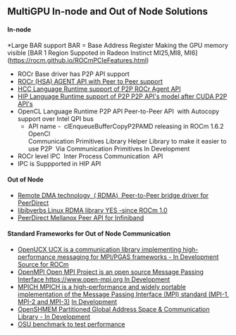 

## MultiGPU In-node and Out of Node Solutions

#### In-node			

*Large BAR support BAR = Base Address Register	Making the GPU memory visible [BAR 1 Region Suppoted in Radeon Instinct MI25,MI8, MI6]	(https://rocm.github.io/ROCmPCIeFeatures.html)
* ROCr Base driver has P2P API support	
 * [ROCr (HSA) AGENT API with Peer to Peer support](http://www.hsafoundation.com/html_spec111/HSA_Library.htm#Runtime/Topics/02_Core/hsa_iterate_agents.htm%3FTocPath%3DHSA%2520Runtime%2520Programmer%25E2%2580%2599s%2520Reference%2520Manual%2520Version%25201.1.1%2520%7CChapter%25202.%2520HSA%2520Core%2520Programming%2520Guide%7C2.3%2520System%2520and%2520agent%2520information%7C2.3.1%2520System%2520and%2520agent%2520information%2520API%7C_____18)
* [HCC Language Runtime support of P2P	 ROCr Agent API](https://scchan.github.io/hcc/classhc_1_1accelerator.html#aebd49b998f9421bd032ea450cbafd247)
* [HIP Language Runtime support of P2P	P2P API's model after CUDA P2P API's](http://rocm-developer-tools.github.io/HIP/group__PeerToPeer.html)
* OpenCL Language Runtime P2P API	Peer-to-Peer API  with Autocopy support over Intel QPI bus 
  * API name -  clEnqueueBufferCopyP2PAMD releasing in ROCm 1.6.2 OpenCl	
Communication Primitives Library	Helper Library to make it easier to use P2P  Via Communication Primitives	In Development	
* ROCr level IPC 	Inter Process Communication 	API 
 * IPC is Suppported in HIP API 

#### Out of Node			

* [Remote DMA technology  ( RDMA) 	Peer-to-Peer bridge driver for PeerDirect](https://github.com/RadeonOpenCompute/ROCnRDMA)
* [libibverbs	Linux RDMA library	YES -since ROCm 1.0](https://github.com/RadeonOpenCompute/ROCnRDMA)
* [PeerDirect	Mellanox Peer API for Infiniband](https://community.mellanox.com/docs/DOC-2486)

#### Standard Frameworks for Out of Node Communication			

* [OpenUCX	UCX is a communication library implementing high-performance messaging for MPI/PGAS frameworks - 	In Development](http://www.openucx.org.) [Source for ROCm](https://github.com/openucx/ucx/tree/master/src/uct/rocm)
* [OpenMPI	Open MPI Project is an open source Message Passing Interface https://www.open-mpi.org	In Development](https://github.com/openucx/ucx/wiki/OpenMPI-and-OpenSHMEM-installation-with-UCX)
* [ MPICH	MPICH is a high-performance and widely portable implementation of the Message Passing Interface (MPI) standard (MPI-1, MPI-2 and MPI-3)](https://www.mpich.org/about/overview/)	 [In Development](https://www.mpich.org/2016/08/30/mpich-3-3a1-released/)
* [OpenSHMEM	Partitioned Global Address Space & Communication Library - 	In Development](https://github.com/openucx/ucx/wiki/OpenMPI-and-OpenSHMEM-installation-with-UCX)
* [OSU benchmark to test performance](https://github.com/ROCm-Developer-Tools/OSU_Microbenchmarks)
